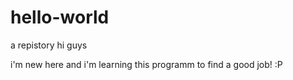 # hello-world
a repistory
hi guys

i'm new here and i'm learning this programm to find a good job! 
:P
